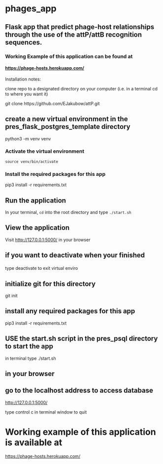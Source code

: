 # phages_app
## Flask app that predict phage-host relationships through the use of the attP/attB recognition sequences.
### Working Example of this application can be found at
#### https://phage-hosts.herokuapp.com/

Installation notes:

clone repo to a designated directory on your computer (i.e. in a terminal cd to where you want it)
<p>
git clone https://github.com/EJakubow/attP.git
  

## create a new virtual environment in the pres_flask_postgres_template directory
python3 -m venv venv

### Activate the virtual environment
`source venv/bin/activate`

### Install the required packages for this app
pip3 install -r requirements.txt

## Run the application
In your terminal, `cd` into the root directory and type
`./start.sh`

## View the application
Visit http://127.0.0.1:5000/ in your browser

## if you want to deactivate when your finished<p>
type deactivate to exit virtual enviro

## initialize git for this directory
git init

## install any required packages for this app
pip3 install -r requirements.txt

## USE the start.sh script in the pres_psql directory to start the app
in terminal type
./start.sh

## in your browser
## go to the localhost address to access database
http://127.0.0.1:5000/

type control c in terminal window to quit

# Working example of this application is available at
https://phage-hosts.herokuapp.com/
